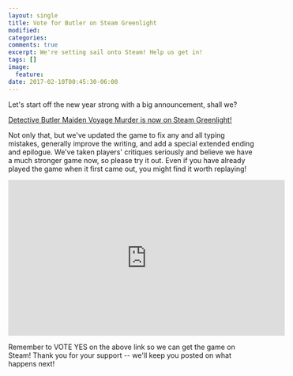 ```yaml
---
layout: single
title: Vote for Butler on Steam Greenlight
modified:
categories: 
comments: true
excerpt: We're setting sail onto Steam! Help us get in!
tags: []
image:
  feature:
date: 2017-02-10T00:45:30-06:00
---
```


Let's start off the new year strong with a big announcement, shall we?

[Detective Butler Maiden Voyage Murder is now on Steam Greenlight!](http://steamcommunity.com/sharedfiles/filedetails/?id=860939557) 

Not only that, but we've updated the game to fix any and all typing mistakes, generally improve the writing, and add a special extended ending and epilogue. We've taken players' critiques seriously and believe we have a much stronger game now, so please try it out. Even if you have already played the game when it first came out, you might find it worth replaying!

<iframe width="560" height="315" src="https://www.youtube.com/embed/_aDujYhDEbE" frameborder="0" allowfullscreen></iframe>

Remember to VOTE YES on the above link so we can get the game on Steam! Thank you for your support -- we'll keep you posted on what happens next!